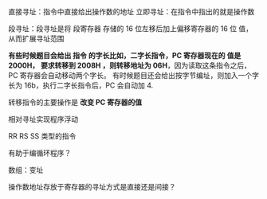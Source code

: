 直接寻址：指令中直接给出操作数的地址
立即寻址：在指令中指出的就是操作数

段寻址：段寻址是将 段寄存器 存储的 16 位左移后加上偏移寄存器的 16 位 值，从而扩展寻址范围

**有些时候题目会给出 指令 的字长比如，二字长指令，PC 寄存器现在的 值是 2000H， 要求转移到 2008H ，则转移地址为 06H**，因为读取这条指令之后，PC 寄存器会自动移动两个字长。
有时候题目还会给出按字节编址，则加入一个字长为 16b，执行二字长指令后，PC 会自动加 4.

转移指令的主要操作是 **改变 PC 寄存器的值**

相对寻址实现程序浮动

RR RS SS 类型的指令

有助于编循环程序？

数组：变址

操作数地址存放于寄存器的寻址方式是直接还是间接？
